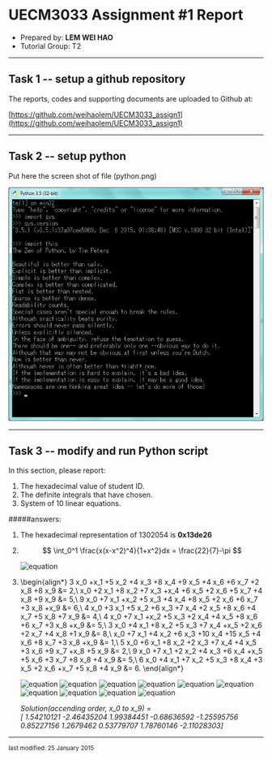 UECM3033 Assignment #1 Report
========================================================

- Prepared by: **LEM WEI HAO**
- Tutorial Group: T2

--------------------------------------------------------

## Task 1 -- setup a github repository

The reports, codes and supporting documents are uploaded to Github at: 

[https://github.com/weihaolem/UECM3033_assign1](https://github.com/weihaolem/UECM3033_assign1)


---------------------------------------------------------

## Task 2 -- setup python

Put here the screen shot of file (python.png)

![python.png](python.png)


------------------------------------------------------------

## Task 3 -- modify and run Python script

In this section, please report:

1. The hexadecimal value of student ID.
2. The definite integrals that have chosen.
3. System of 10 linear equations.

#####answers:
1. The hexadecimal representation of 1302054 is **0x13de26**
2. $$ \int_0^1 \frac{x(x-x^2)^4}{1+x^2}dx = \frac{22}{7}-\pi $$

    ![equation](https://c2.staticflickr.com/2/1446/24571104706_1a1b15b8d8_o.png)

3. \begin{align*}
3 x_0 +x_1 +5 x_2 +4 x_3 +8 x_4 +9 x_5 +4 x_6 +6 x_7 +2 x_8 +8 x_9 &= 2,\\
x_0 +2 x_1 +8 x_2 +7 x_3 +x_4 +6 x_5 +2 x_6 +5 x_7 +4 x_8 +9 x_9 &= 5,\\
9 x_0 +7 x_1 +x_2 +5 x_3 +4 x_4 +8 x_5 +2 x_6 +6 x_7 +3 x_8 +x_9 &= 6,\\
4 x_0 +3 x_1 +5 x_2 +6 x_3 +7 x_4 +2 x_5 +8 x_6 +4 x_7 +5 x_8 +7 x_9 &= 4,\\
4 x_0 +7 x_1 +x_2 +5 x_3 +2 x_4 +4 x_5 +8 x_6 +6 x_7 +3 x_8 +x_9 &= 5,\\
3 x_0 +4 x_1 +8 x_2 +5 x_3 +7 x_4 +x_5 +2 x_6 +2 x_7 +4 x_8 +1 x_9 &= 8,\\
x_0 +7 x_1 +4 x_2 +6 x_3 +10 x_4 +15 x_5 +4 x_6 +8 x_7 +3 x_8 +x_9 &= 1,\\
5 x_0 +6 x_1 +8 x_2 +2 x_3 +7 x_4 +4 x_5 +3 x_6 +9 x_7 +x_8 +5 x_9 &= 2,\\
9 x_0 +7 x_1 +2 x_2 +4 x_3 +6 x_4 +x_5 +5 x_6 +3 x_7 +8 x_8 +4 x_9 &= 5,\\
6 x_0 +4 x_1 +7 x_2 +5 x_3 +8 x_4 +3 x_5 +2 x_6 +x_7 +5 x_8 +4 x_9 &= 6.
\end{align*}

    ![equation](https://c2.staticflickr.com/2/1672/24596965825_86e10ee3e5_o.jpg)
    ![equation](https://c2.staticflickr.com/2/1530/24596965815_6425b3e21b_o.png)
    ![equation](https://c2.staticflickr.com/2/1511/24570816416_8534d6de7e_o.png)
    ![equation](https://c2.staticflickr.com/2/1492/24514719381_b26f824433_o.png)
    ![equation](https://c2.staticflickr.com/2/1540/24570816396_2675f531ee_o.png)
    ![equation](https://c2.staticflickr.com/2/1614/23970171473_dc38a90549_o.png)
    ![equation](https://c2.staticflickr.com/2/1708/23968829694_a48ddbc46c_o.png)
    ![equation](https://c2.staticflickr.com/2/1655/24301441550_7730411f2b_o.png)
    ![equation](https://c2.staticflickr.com/2/1698/24488646972_5a418dbfc1_o.png)
    ![equation](https://c2.staticflickr.com/2/1498/24514719291_711b19564d_o.png)

    _Solution(accending order, x_0 to x_9) =  
    [ 1.54210121 -2.46435204  1.99384451 -0.68636592 -1.25595756  0.85227156 1.2679462   0.53779707  1.78760146 -2.11028303]_




-----------------------------------

<sup>last modified: 25 January 2015</sup>

